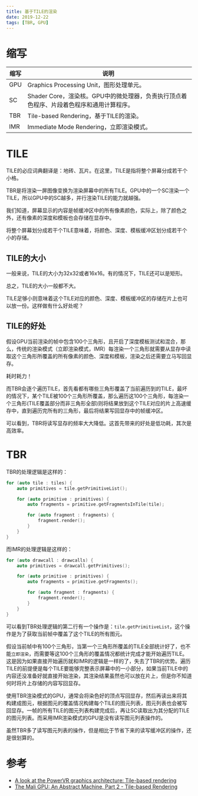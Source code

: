 ```yaml
---
title: 基于TILE的渲染
date: 2019-12-22
tags: [TBR, GPU]
---
```


# 缩写

| 缩写 | 说明 |
| --- | --- |
| GPU | Graphics Processing Unit，图形处理单元。 |
| SC | Shader Core，渲染核。GPU中的微处理器，负责执行顶点着色程序、片段着色程序和通用计算程序。 |
| TBR | Tile-based Rendering，基于TILE的渲染。 |
| IMR | Immediate Mode Rendering，立即渲染模式。 |

# TILE

TILE的必应词典翻译是：地砖、瓦片。在这里，TILE是指将整个屏幕分成若干个小格。

TBR是将渲染一屏图像变换为渲染屏幕中的所有TILE。GPU中的一个SC渲染一个TILE，所以GPU中的SC越多，并行渲染TILE的能力就越强。

我们知道，屏幕显示的内容是帧缓冲区中的所有像素颜色，实际上，除了颜色之外，还有像素的深度和模板也会存储在显存中。

将整个屏幕划分成若干个TILE意味着，将颜色、深度、模板缓冲区划分成若干个小的存储。

## TILE的大小

一般来说，TILE的大小为32x32或者16x16。有的情况下，TILE还可以是矩形。

总之，TILE的大小一般都不大。

TILE足够小则意味着这个TILE对应的颜色、深度、模板缓冲区的存储在片上也可以放一份。这样做有什么好处呢？

## TILE的好处

假设GPU当前渲染的帧中包含100个三角形，且开启了深度模板测试和混合，那么，传统的渲染模式（立即渲染模式，IMR）每渲染一个三角形就需要从显存中读取这个三角形所覆盖的所有像素的颜色、深度和模板，渲染之后还需要立马写回显存。

耗时耗力！

而TBR会逐个遍历TILE，首先看都有哪些三角形覆盖了当前遍历到的TILE，最坏的情况下，某个TILE被100个三角形所覆盖，那么遍历这100个三角形，每渲染一个三角形(TILE覆盖部分而非三角形全部)则将结果放到这个TILE对应的片上高速缓存中，直到遍历完所有的三角形，最后将结果写回显存中的帧缓冲区。

可以看到，TBR将读写显存的频率大大降低。这首先带来的好处是低功耗，其次是高效率。


# TBR

TBR的处理逻辑是这样的：

```c++
for (auto tile : tiles) {
    auto primitives = tile.getPrimitiveList();

    for (auto primitive : primitives) {
        auto fragments = primitive.getFragmentsInTile(tile);

        for (auto fragment : fragments) {
            fragment.render();
        }
    }
}
```

而IMR的处理逻辑是这样的：

```c++
for (auto drawcall : drawcalls) {
    auto primitives = drawcall.getPrimitives();

    for (auto primitive : primitives) {
        auto fragments = primitive.getFragments();

        for (auto fragment : fragments) {
            fragment.render();
        }
    }
}
```

可以看到TBR处理逻辑的第二行有一个操作是：`tile.getPrimitiveList`，这个操作是为了获取当前帧中覆盖了这个TILE的所有图元。

假设当前帧中有100个三角形，当第一个三角形所覆盖的TILE全部统计好了，也不能`立即渲染`，而需要等这100个三角形的覆盖情况都统计完成才能开始遍历TILE。这是因为如果直接开始遍历就和IMR的逻辑是一样的了，失去了TBR的优势。遍历TILE的前提便是每个TILE要能够完整表示屏幕中的一小部分，如果当前TILE中的内容还没准备好就直接开始渲染，其渲染结果虽然也可以放在片上，但是你不知道何时将片上存储的内容写回显存。

使用TBR渲染模式的GPU，通常会将染色好的顶点写回显存，然后再读出来将其构建成图元，根据图元的覆盖情况构建每个TILE的图元列表，图元列表也会被写回显存。一帧的所有TILE的图元列表构建完成后，再让SC读取出为其分配的TILE的图元列表。而采用IMR渲染模式的GPU是没有读写图元列表操作的。

虽然TBR多了读写图元列表的操作，但是相比于节省下来的读写缓冲区的操作，还是很划算的。

# 参考

- [A look at the PowerVR graphics architecture: Tile-based rendering](https://www.imgtec.com/blog/a-look-at-the-powervr-graphics-architecture-tile-based-rendering/)
- [The Mali GPU: An Abstract Machine, Part 2 - Tile-based Rendering](https://community.arm.com/developer/tools-software/graphics/b/blog/posts/the-mali-gpu-an-abstract-machine-part-2---tile-based-rendering)
